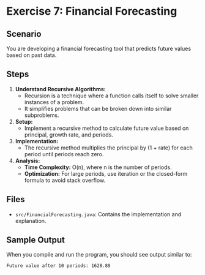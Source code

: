  # Exercise 7: Financial Forecasting

## Scenario
You are developing a financial forecasting tool that predicts future values based on past data.

## Steps
1. **Understand Recursive Algorithms:**
   - Recursion is a technique where a function calls itself to solve smaller instances of a problem.
   - It simplifies problems that can be broken down into similar subproblems.
2. **Setup:**
   - Implement a recursive method to calculate future value based on principal, growth rate, and periods.
3. **Implementation:**
   - The recursive method multiplies the principal by (1 + rate) for each period until periods reach zero.
4. **Analysis:**
   - **Time Complexity:** O(n), where n is the number of periods.
   - **Optimization:** For large periods, use iteration or the closed-form formula to avoid stack overflow.

## Files
- `src/FinancialForecasting.java`: Contains the implementation and explanation.

## Sample Output
When you compile and run the program, you should see output similar to:

```
Future value after 10 periods: 1628.89

